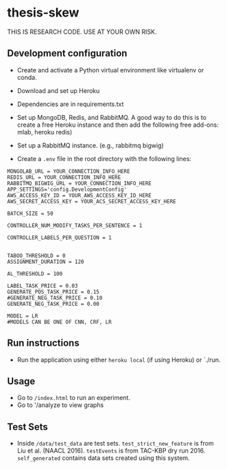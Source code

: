 thesis-skew
==============
THIS IS RESEARCH CODE. USE AT YOUR OWN RISK.

## Development configuration
- Create and activate a Python virtual environment like virtualenv or conda.
- Download and set up Heroku
- Dependencies are in requirements.txt

- Set up MongoDB, Redis, and RabbitMQ. A good way to do this is to create a free Heroku instance and then add the following free add-ons: mlab, heroku redis)
- Set up a RabbitMQ instance. (e.g., rabbitmq bigwig)

- Create a `.env` file in the root directory with the following lines:
```
MONGOLAB_URL = YOUR_CONNECTION_INFO_HERE
REDIS_URL = YOUR_CONNECTION_INFO_HERE
RABBITMQ_BIGWIG_URL = YOUR_CONNECTION_INFO_HERE
APP_SETTINGS='config.DevelopmentConfig'
AWS_ACCESS_KEY_ID = YOUR_AWS_ACCESS_KEY_ID_HERE
AWS_SECRET_ACCESS_KEY = YOUR_ACS_SECRET_ACCESS_KEY_HERE

BATCH_SIZE = 50

CONTROLLER_NUM_MODIFY_TASKS_PER_SENTENCE = 1

CONTROLLER_LABELS_PER_QUESTION = 1


TABOO_THRESHOLD = 0
ASSIGNMENT_DURATION = 120

AL_THRESHOLD = 100

LABEL_TASK_PRICE = 0.03
GENERATE_POS_TASK_PRICE = 0.15
#GENERATE_NEG_TASK_PRICE = 0.10
GENERATE_NEG_TASK_PRICE = 0.00

MODEL = LR
#MODELS CAN BE ONE OF CNN, CRF, LR

```


## Run instructions
- Run the application using either `heroku local` (if using Heroku) or `./run. 


## Usage
- Go to `/index.html` to run an experiment.
- Go to '/analyze to view graphs

## Test Sets
- Inside `/data/test_data` are test sets. `test_strict_new_feature` is from Liu et al. (NAACL 2016). `testEvents` is from TAC-KBP dry run 2016. `self_generated` contains data sets created using this system. 